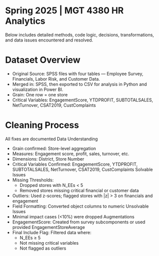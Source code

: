 # Spring 2025 | MGT 4380 HR Analytics
Below includes detailed methods, code logic, decisions, transformations, and data issues encountered and resolved.

# Dataset Overview
- Original Source: SPSS files with four tables — Employee Survey, Financials, Labor Risk, and Customer Data.
- Merged in: SPSS, then exported to CSV for analysis in Python and visualization in Power BI.
- Grain: One row = one store
- Critical Variables: EngagementScore, YTDPROFIT, SUBTOTALSALES, NetTurnover, CSAT2019, CustComplaints
# Cleaning Process
All fixes are documented 
Data Understanding
- Grain confirmed: Store-level aggregation
- Measures: Engagement score, profit, sales, turnover, etc.
- Dimensions: District, Store Number
- Critical Variables Confirmed: EngagementScore, YTDPROFIT, SUBTOTALSALES, NetTurnover, CSAT2019, CustComplaints
Solvable Issues
- Missing Thresholds:
  - Dropped stores with N_EEs < 5
  - Removed stores missing critical financial or customer data
- Outliers: Used z-scores; flagged stores with |z| > 3 on financials and engagement
- Field Formatting: Converted object columns to numeric
Unsolvable Issues
- Minimal impact cases (<10%) were dropped
Augmentations
- EngagementScore: Created from survey subcomponents or used provided EngagementStoreAverage
- Final Include Flag: Filtered data where:
    - N_EEs ≥ 5
    - Not missing critical variables
    - Not flagged as outliers
